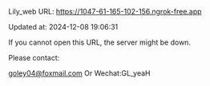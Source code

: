 Lily_web URL: https://1047-61-165-102-156.ngrok-free.app

Updated at: 2024-12-08 19:06:31

If you cannot open this URL, the server might be down.

Please contact: 

goley04@foxmail.com Or Wechat:GL_yeaH